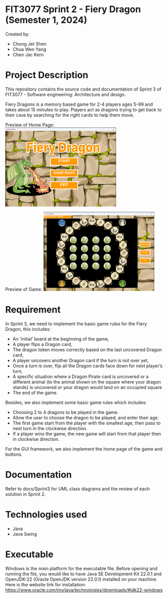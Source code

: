 # FIT3077 Sprint 2 - Fiery Dragon (Semester 1, 2024)
Created by:
- Chong Jet Shen
- Chua Wen Yang
- Chen Jac Kern

# Project Description

This repository contains the source code and documentation of Sprint 3 of FIT3077 - Software engineering: Architecture and design.

Fiery Dragons is a memory based game for 2-4 players ages 5-99 and takes about 15 minutes to play.
Players act as dragons trying to get back to their cave by searching for the right cards to help them move.

Preview of Home Page:
<img src="src/Project_cartoon/HomePagePreview.png"  width="350" height="250">

Preview of Game:
<img src="src/Project_cartoon/GamePreview.png"  width="350" height="250">


# Requirement

In Sprint 3, we need to implement the basic game rules for the Fiery Dragon, this includes:
- An ‘initial’ board at the beginning of the game,
- A player flips a Dragon card,
- The dragon token moves correctly based on the last uncovered Dragon card,
- A player uncovers another Dragon card if the turn is not over yet,
- Once a turn is over, flip all the Dragon cards face down for next player’s turn,
- A specific situation where a Dragon Pirate card is uncovered or a different animal (to the
animal shown on the square where your dragon stands) is uncovered or your dragon
would land on an occupied square
- The end of the game.

Besides, we also implement some basic game rules which includes:
- Choosing 2 to 4 dragons to be played in the game.
- Allow the user to choose the dragon to be played, and enter their age.
- The first game start from the player with the smallest age, then pass to next turn
in the clockwise direction.
- If a player wins the game, the new game will start from that player then in clockwise
direction.

For the GUI framework, we also implement the home page of the game and buttons.

# Documentation
Refer to docs/Sprint3 for UML class diagrams and the review of each solution in Sprint 2.

# Technologies used
- Java
- Java Swing

# Executable
Windows is the main platform for the executable file. Before opening and running the file, you would like to have Java SE Development Kit 22.0.1 and OpenJDK-22 (Oracle OpenJDK version 22.0.1) installed on your machine.
Here is the website link for installation:
https://www.oracle.com/my/java/technologies/downloads/#jdk22-windows 

